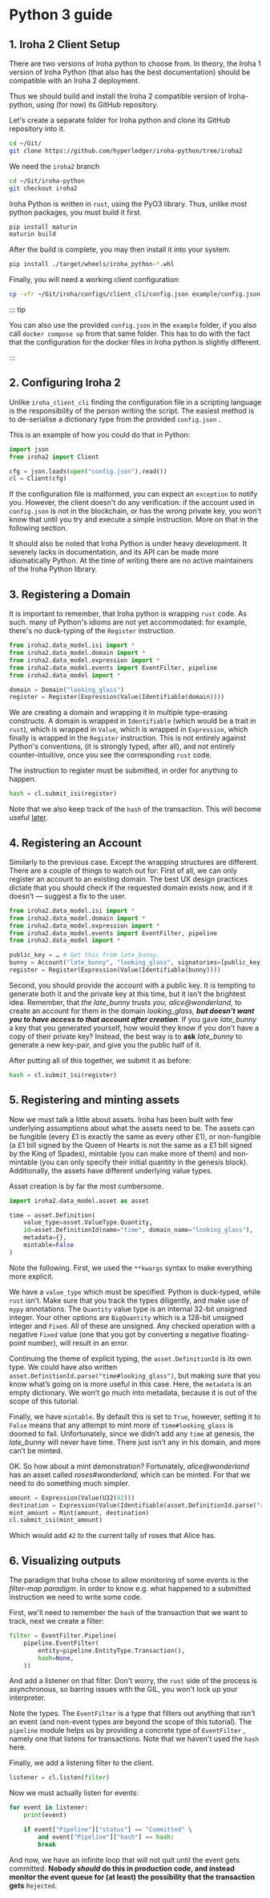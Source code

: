 # Python 3 guide

## 1. Iroha 2 Client Setup

There are two versions of Iroha python to choose from. In theory, the Iroha 1 version of Iroha Python (that also has the best documentation) should be compatible with an Iroha 2 deployment.

Thus we should build and install the Iroha 2 compatible version of Iroha-python, using (for now) its GitHub repository.

Let's create a separate folder for Iroha python and clone its GitHub repository into it.

```bash
cd ~/Git/
git clone https://github.com/hyperledger/iroha-python/tree/iroha2
```

We need the `iroha2` branch

```bash
cd ~/Git/iroha-python
git checkout iroha2
```

Iroha Python is written in `rust`, using the PyO3 library. Thus, unlike most python packages, you must build it first.

```bash
pip install maturin
maturin build
```

After the build is complete, you may then install it into your system.

```bash
pip install ./target/wheels/iroha_python-*.whl
```

Finally, you will need a working client configuration:

```bash
cp -vfr ~/Git/iroha/configs/client_cli/config.json example/config.json
```

::: tip

You can also use the provided `config.json` in the `example` folder, if you also call `docker compose up` from that same folder. This has to do with the fact that the configuration for the docker files in Iroha python is slightly different.

:::

## 2. Configuring Iroha 2

Unlike `iroha_client_cli` finding the configuration file in a scripting language is the responsibility of the person writing the script. The easiest method is to de-serialise a dictionary type from the provided `config.json` .

This is an example of how you could do that in Python:

```python
import json
from iroha2 import Client

cfg = json.loads(open("config.json").read())
cl = Client(cfg)
```

If the configuration file is malformed, you can expect an `exception` to notify you. However, the client doesn't do any verification: if the account used in `config.json` is not in the blockchain, or has the wrong private key, you won't know that until you try and execute a simple instruction. More on that in the following section.

It should also be noted that Iroha Python is under heavy development. It severely lacks in documentation, and its API can be made more idiomatically Python. At the time of writing there are no active maintainers of the Iroha Python library.

## 3. Registering a Domain

It is important to remember, that Iroha python is wrapping `rust` code. As such. many of Python's idioms are not yet accommodated: for example, there's no duck-typing of the `Register` instruction.

```python
from iroha2.data_model.isi import *
from iroha2.data_model.domain import *
from iroha2.data_model.expression import *
from iroha2.data_model.events import EventFilter, pipeline
from iroha2.data_model import *

domain = Domain("looking_glass")
register = Register(Expression(Value(Identifiable(domain))))
```

We are creating a domain and wrapping it in multiple type-erasing constructs. A domain is wrapped in `Identifiable` (which would be a trait in `rust`), which is wrapped in `Value`, which is wrapped in `Expression`, which finally is wrapped in the `Register` instruction. This is not entirely against Python's conventions, (it is strongly typed, after all), and not entirely counter-intuitive, once you see the corresponding `rust` code.

The instruction to register must be submitted, in order for anything to happen.

```python
hash = cl.submit_isi(register)
```

Note that we also keep track of the `hash` of the transaction. This will become useful [later](#_6-visualizing-outputs).

## 4. Registering an Account

Similarly to the previous case. Except the wrapping structures are different. There are a couple of things to watch out for: First of all, we can only register an account to an existing domain. The best UX design practices dictate that you should check if the requested domain exists now, and if it doesn’t — suggest a fix to the user.

```python
from iroha2.data_model.isi import *
from iroha2.data_model.domain import *
from iroha2.data_model.expression import *
from iroha2.data_model.events import EventFilter, pipeline
from iroha2.data_model import *

public_key = … # Get this from late_bunny.
bunny = Account("late_bunny", "looking_glass", signatories=[public_key])
register = Register(Expression(Value(Identifiable(bunny))))
```

Second, you should provide the account with a public key. It is tempting to generate both it and the private key at this time, but it isn't the brightest idea. Remember, that _the late_bunny_ trusts _you, alice@wonderland,_ to create an account for them in the domain _looking_glass, **but doesn't want you to have access to that account after creation**._ If you gave _late_bunny_ a key that you generated yourself, how would they know if you don't have a copy of their private key? Instead, the best way is to **ask** _late_bunny_ to generate a new key-pair, and give you the public half of it.

After putting all of this together, we submit it as before:

```python
hash = cl.submit_isi(register)
```

## 5. Registering and minting assets

Now we must talk a little about assets. Iroha has been built with few underlying assumptions about what the assets need to be. The assets can be fungible (every £1 is exactly the same as every other £1), or non-fungible (a £1 bill signed by the Queen of Hearts is not the same as a £1 bill signed by the King of Spades), mintable (you can make more of them) and non-mintable (you can only specify their initial quantity in the genesis block). Additionally, the assets have different underlying value types.

Asset creation is by far the most cumbersome.

```python
import iroha2.data_model.asset as asset

time = asset.Definition(
    value_type=asset.ValueType.Quantity,
    id=asset.DefinitionId(name="time", domain_name="looking_glass"),
    metadata={},
    mintable=False
)
```

Note the following. First, we used the `**kwargs` syntax to make everything more explicit.

We have a `value_type` which must be specified. Python is duck-typed, while `rust` isn’t. Make sure that you track the types diligently, and make use of `mypy` annotations. The `Quantity` value type is an internal 32-bit unsigned integer. Your other options are `BigQuantity` which is a 128-bit unsigned integer and `Fixed`. All of these are unsigned. Any checked operation with a negative `Fixed` value (one that you got by converting a negative floating-point number), will result in an error.

Continuing the theme of explicit typing, the `asset.DefinitionId` is its own type. We could have also written `asset.DefinitionId.parse("time#looking_glass")`, but making sure that you know what’s going on is more useful in this case. Here, the `metadata` is an empty dictionary. We won’t go much into metadata, because it is out of the scope of this tutorial.

Finally, we have `mintable`. By default this is set to `True`, however, setting it to `False` means that any attempt to mint more of `time#looking_glass` is doomed to fail. Unfortunately, since we didn’t add any `time` at genesis, the _late_bunny_ will never have time. There just isn’t any in his domain, and more can’t be minted.

OK. So how about a mint demonstration? Fortunately, _alice@wonderland_ has an asset called _roses#wonderland,_ which can be minted. For that we need to do something much simpler.

```python
amount = Expression(Value(U32(42)))
destination = Expression(Value(Identifiable(asset.DefinitionId.parse("rose#wonderland"))))
mint_amount = Mint(amount, destination)
cl.submit_isi(mint_amount)
```

Which would add `42` to the current tally of roses that Alice has.

## 6. Visualizing outputs

The paradigm that Iroha chose to allow monitoring of some events is the _filter-map paradigm_. In order to know e.g. what happened to a submitted instruction we need to write some code.

First, we'll need to remember the `hash` of the transaction that we want to track, next we create a filter:

```python
filter = EventFilter.Pipeline(
    pipeline.EventFilter(
        entity=pipeline.EntityType.Transaction(),
        hash=None,
    ))
```

And add a listener on that filter. Don't worry, the `rust` side of the process is asynchronous, so barring issues with the GIL, you won't lock up your interpreter.

Note the types. The `EventFilter` is a type that filters out anything that isn't an event (and non-event types are beyond the scope of this tutorial). The `pipeline` module helps us by providing a concrete type of `EventFilter` , namely one that listens for transactions. Note that we haven't used the `hash` here.

Finally, we add a listening filter to the client.

```python
listener = cl.listen(filter)
```

Now we must actually listen for events:

```python
for event in listener:
    print(event)

    if event["Pipeline"]["status"] == "Committed" \
        and event["Pipeline"]["hash"] == hash:
        break
```

And now, we have an infinite loop that will not quit until the event gets committed. **Nobody _should_ do this in production code, and instead monitor the event queue for (at least) the possibility that the transaction gets** `Rejected`.
